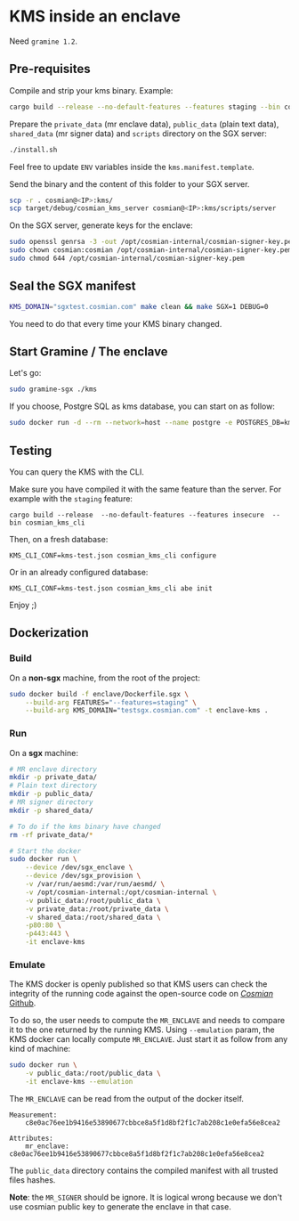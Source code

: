 # KMS inside an enclave

Need `gramine 1.2`.

## Pre-requisites

Compile and strip your kms binary. Example:

```sh
cargo build --release --no-default-features --features staging --bin cosmian_kms_server
```

Prepare the `private_data` (mr enclave data), `public_data` (plain text data), `shared_data` (mr signer data) and `scripts` directory on the SGX server:

```sh
./install.sh
```

Feel free to update `ENV` variables inside the `kms.manifest.template`.

Send the binary and the content of this folder to your SGX server.

```sh
scp -r . cosmian@<IP>:kms/
scp target/debug/cosmian_kms_server cosmian@<IP>:kms/scripts/server
```

On the SGX server, generate keys for the enclave:

```sh
sudo openssl genrsa -3 -out /opt/cosmian-internal/cosmian-signer-key.pem 3072
sudo chown cosmian:cosmian /opt/cosmian-internal/cosmian-signer-key.pem
sudo chmod 644 /opt/cosmian-internal/cosmian-signer-key.pem
```

## Seal the SGX manifest

```sh
KMS_DOMAIN="sgxtest.cosmian.com" make clean && make SGX=1 DEBUG=0
```

You need to do that every time your KMS binary changed.

## Start Gramine / The enclave

Let's go:

```sh
sudo gramine-sgx ./kms
```

If you choose, Postgre SQL as kms database, you can start on as follow:

```sh
sudo docker run -d --rm --network=host --name postgre -e POSTGRES_DB=kms -e POSTGRES_USER=kms -e POSTGRES_PASSWORD=kms postgres:latest
```

## Testing

You can query the KMS with the CLI. 

Make sure you have compiled it with the same feature than the server. For example with the `staging` feature:

```
cargo build --release  --no-default-features --features insecure  --bin cosmian_kms_cli
```

Then, on a fresh database:

```
KMS_CLI_CONF=kms-test.json cosmian_kms_cli configure
```

Or in an already configured database:

```
KMS_CLI_CONF=kms-test.json cosmian_kms_cli abe init 
```

Enjoy ;)

## Dockerization

### Build

On a **non-sgx** machine, from the root of the project:

```sh
sudo docker build -f enclave/Dockerfile.sgx \
    --build-arg FEATURES="--features=staging" \
    --build-arg KMS_DOMAIN="testsgx.cosmian.com" -t enclave-kms .
```

### Run

On a **sgx** machine:
```sh
# MR enclave directory
mkdir -p private_data/
# Plain text directory
mkdir -p public_data/
# MR signer directory
mkdir -p shared_data/

# To do if the kms binary have changed
rm -rf private_data/*

# Start the docker
sudo docker run \
    --device /dev/sgx_enclave \
    --device /dev/sgx_provision \
    -v /var/run/aesmd:/var/run/aesmd/ \
    -v /opt/cosmian-internal:/opt/cosmian-internal \
    -v public_data:/root/public_data \
    -v private_data:/root/private_data \
    -v shared_data:/root/shared_data \
    -p80:80 \
    -p443:443 \
    -it enclave-kms
```

### Emulate

The KMS docker is openly published so that KMS users can check the integrity of the running code against the open-source code on [*Cosmian* Github](https://github.com/Cosmian). 

To do so, the user needs to compute the `MR_ENCLAVE` and needs to compare it to the one returned by the running KMS. 
Using `--emulation` param, the KMS docker can locally compute `MR_ENCLAVE`. Just start it as follow from any kind of machine:

```sh
sudo docker run \
    -v public_data:/root/public_data \
    -it enclave-kms --emulation
```

The `MR_ENCLAVE` can be read from the output of the docker itself.

```
Measurement:
    c8e0ac76ee1b9416e53890677cbbce8a5f1d8bf2f1c7ab208c1e0efa56e8cea2

Attributes:
    mr_enclave: c8e0ac76ee1b9416e53890677cbbce8a5f1d8bf2f1c7ab208c1e0efa56e8cea2
```

The `public_data` directory contains the compiled manifest with all trusted files hashes.

__Note__: the `MR_SIGNER` should be ignore. It is logical wrong because we don't use cosmian public key to generate the enclave in that case.
